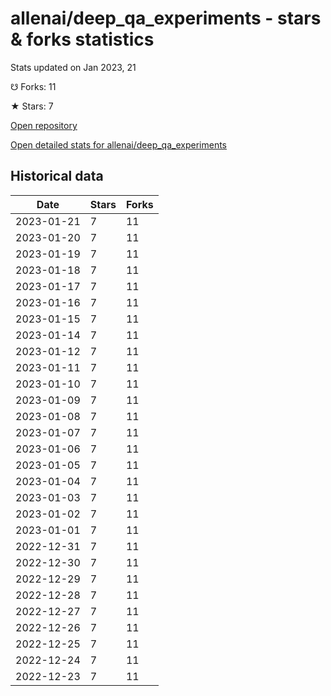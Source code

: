 # allenai/deep_qa_experiments - stars & forks statistics

Stats updated on Jan 2023, 21

☋ Forks: 11

★ Stars: 7

[Open repository](https://github.com/allenai/deep_qa_experiments)

[Open detailed stats for allenai/deep_qa_experiments](https://reviewgithub.com/rep/allenai/deep_qa_experiments)

## Historical data
| Date | Stars | Forks |
|------|-------|-------|
| 2023-01-21 | 7 | 11 | 
| 2023-01-20 | 7 | 11 | 
| 2023-01-19 | 7 | 11 | 
| 2023-01-18 | 7 | 11 | 
| 2023-01-17 | 7 | 11 | 
| 2023-01-16 | 7 | 11 | 
| 2023-01-15 | 7 | 11 | 
| 2023-01-14 | 7 | 11 | 
| 2023-01-12 | 7 | 11 | 
| 2023-01-11 | 7 | 11 | 
| 2023-01-10 | 7 | 11 | 
| 2023-01-09 | 7 | 11 | 
| 2023-01-08 | 7 | 11 | 
| 2023-01-07 | 7 | 11 | 
| 2023-01-06 | 7 | 11 | 
| 2023-01-05 | 7 | 11 | 
| 2023-01-04 | 7 | 11 | 
| 2023-01-03 | 7 | 11 | 
| 2023-01-02 | 7 | 11 | 
| 2023-01-01 | 7 | 11 | 
| 2022-12-31 | 7 | 11 | 
| 2022-12-30 | 7 | 11 | 
| 2022-12-29 | 7 | 11 | 
| 2022-12-28 | 7 | 11 | 
| 2022-12-27 | 7 | 11 | 
| 2022-12-26 | 7 | 11 | 
| 2022-12-25 | 7 | 11 | 
| 2022-12-24 | 7 | 11 | 
| 2022-12-23 | 7 | 11 | 

